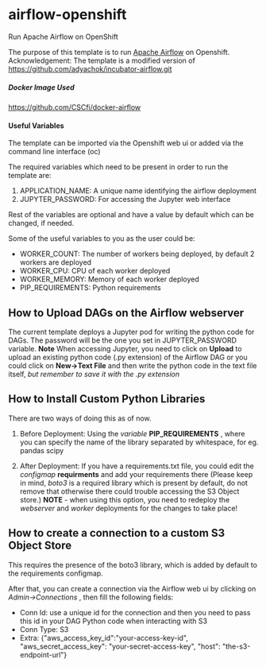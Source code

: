 # airflow-openshift
Run Apache Airflow on OpenShift

The purpose of this template is to run [Apache Airflow](https://airflow.apache.org) on Openshift. Acknowledgement: The template is a modified version of https://github.com/adyachok/incubator-airflow.git

##### Docker Image Used
https://github.com/CSCfi/docker-airflow

#### Useful Variables

The template can be imported via the Openshift web ui or added via the command line interface (oc)

The required variables which need to be present in order to run the template are:

1. APPLICATION_NAME: A unique name identifying the airflow deployment
2. JUPYTER_PASSWORD: For accessing the Jupyter web interface

Rest of the variables are optional and have a value by default which can be changed, if needed.

Some of the useful variables to you as the user could be:

- WORKER_COUNT: The number of workers being deployed, by default 2 workers are deployed
- WORKER_CPU: CPU of each worker deployed
- WORKER_MEMORY: Memory of each worker deployed
- PIP_REQUIREMENTS: Python requirements

## How to Upload DAGs on the Airflow webserver

The current template deploys a Jupyter pod for writing the python code for DAGs. The password will be the one you set in JUPYTER_PASSWORD variable.
**Note** When accessing Jupyter, you need to click on **Upload** to upload an existing python code (.py extension) of the Airflow DAG or you could click on **New->Text File** and then write the python code in the text file itself, *but remember to save it with the .py extension*

## How to Install Custom Python Libraries

There are two ways of doing this as of now. 

1. Before Deployment: Using the *variable* **PIP_REQUIREMENTS** , where you can specify the name of the library separated by whitespace, for eg. pandas scipy

2. After Deployment: If you have a requirements.txt file, you could edit the *configmap* **requirments** and add your requirements there (Please keep in mind, *boto3* is a required library which is present by default, do not remove that otherwise there could trouble accessing the S3 Object store.) 
**NOTE** - when using this option, you need to redeploy the *webserver* and *worker* deployments for the changes to take place!

## How to create a connection to a custom S3 Object Store

This requires the presence of the boto3 library, which is added by default to the requirements configmap.

After that, you can create a connection via the Airflow web ui by clicking on *Admin->Connections* , then fill the following fields:

* Conn Id: use a unique id for the connection and then you need to pass this id in your DAG Python code when interacting with S3
* Conn Type: S3
* Extra: {"aws\_access\_key\_id":"your-access-key-id", "aws\_secret\_access\_key": "your-secret-access-key", "host": "the-s3-endpoint-url"}

